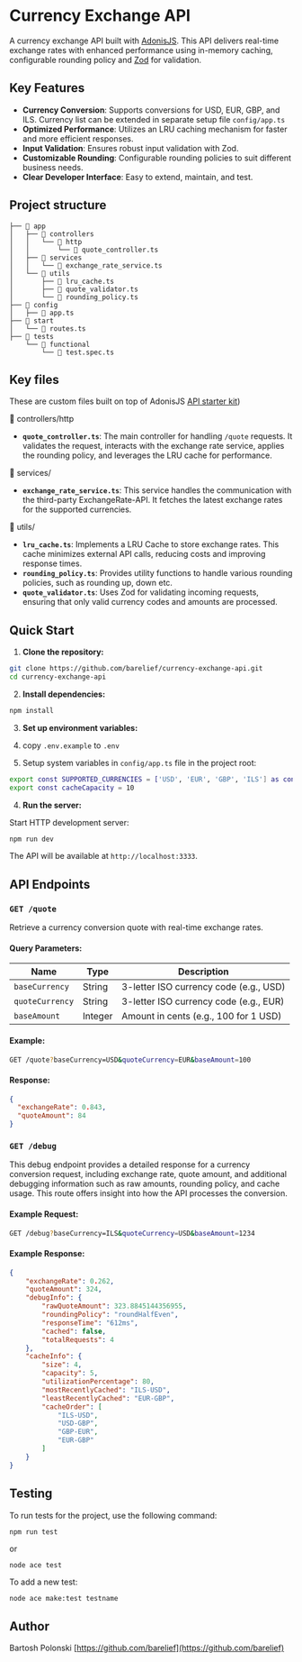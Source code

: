# Currency Exchange API

A currency exchange API built with [AdonisJS](https://docs.adonisjs.com/guides/preface/introduction#what-is-adonisjs). This API delivers real-time exchange rates with enhanced performance using in-memory caching, configurable rounding policy and [Zod](https://zod.dev/?id=introduction) for validation.

## Key Features

- **Currency Conversion**: Supports conversions for USD, EUR, GBP, and ILS. Currency list can be extended in separate setup file `config/app.ts`
- **Optimized Performance**: Utilizes an LRU caching mechanism for faster and more efficient responses.
- **Input Validation**: Ensures robust input validation with Zod.
- **Customizable Rounding**: Configurable rounding policies to suit different business needs.
- **Clear Developer Interface**: Easy to extend, maintain, and test. 

## Project structure 

```
├── 📂 app
│   ├── 📂 controllers
│   │   └── 📂 http
│   │       └── 📄 quote_controller.ts
│   ├── 📂 services
│   │   └── 📄 exchange_rate_service.ts
│   └── 📂 utils
│       ├── 📄 lru_cache.ts
│       ├── 📄 quote_validator.ts
│       └── 📄 rounding_policy.ts
├── 📂 config
│   ├── 📄 app.ts
├── 📂 start
│   └── 📄 routes.ts
├── 📂 tests
    └── 📂 functional
        └── 📄 test.spec.ts
```
## Key files

These are custom files built on top of AdonisJS [API starter kit](https://docs.adonisjs.com/guides/getting-started/installation#api-starter-kit))

📂 controllers/http

- **`quote_controller.ts`**: The main controller for handling `/quote` requests. It validates the request, interacts with the exchange rate service, applies the rounding policy, and leverages the LRU cache for performance.

📂 services/

- **`exchange_rate_service.ts`**: This service handles the communication with the third-party ExchangeRate-API. It fetches the latest exchange rates for the supported currencies.

📂 utils/

- **`lru_cache.ts`**: Implements a LRU Cache to store exchange rates. This cache minimizes external API calls, reducing costs and improving response times.
- **`rounding_policy.ts`**: Provides utility functions to handle various rounding policies, such as rounding up, down etc.
- **`quote_validator.ts`**: Uses Zod for validating incoming requests, ensuring that only valid currency codes and amounts are processed.

## Quick Start

1. **Clone the repository:**

```bash
git clone https://github.com/barelief/currency-exchange-api.git
cd currency-exchange-api
```

2. **Install dependencies:**

```bash
npm install
```

3. **Set up environment variables:**
   
1. copy `.env.example` to `.env`
2. Setup system variables in `config/app.ts` file in the project root:

```bash
export const SUPPORTED_CURRENCIES = ['USD', 'EUR', 'GBP', 'ILS'] as const
export const cacheCapacity = 10
```

4. **Run the server:**

Start HTTP development server:

```bash
npm run dev
```

The API will be available at `http://localhost:3333`.
## API Endpoints

### `GET /quote`

Retrieve a currency conversion quote with real-time exchange rates.

#### Query Parameters:

| Name            | Type    | Description                            |
| --------------- | ------- | -------------------------------------- |
| `baseCurrency`  | String  | 3-letter ISO currency code (e.g., USD) |
| `quoteCurrency` | String  | 3-letter ISO currency code (e.g., EUR) |
| `baseAmount`    | Integer | Amount in cents (e.g., 100 for 1 USD)  |
#### Example:

```bash
GET /quote?baseCurrency=USD&quoteCurrency=EUR&baseAmount=100
```
#### Response:

```json
{
  "exchangeRate": 0.843,
  "quoteAmount": 84
}
```

### `GET /debug`

This debug endpoint provides a detailed response for a currency conversion request, including exchange rate, quote amount, and additional debugging information such as raw amounts, rounding policy, and cache usage. This route offers insight into how the API processes the conversion.
#### Example Request:

```bash
GET /debug?baseCurrency=ILS&quoteCurrency=USD&baseAmount=1234
```
#### Example Response:

```json
{
    "exchangeRate": 0.262,
    "quoteAmount": 324,
    "debugInfo": {
        "rawQuoteAmount": 323.8845144356955,
        "roundingPolicy": "roundHalfEven",
        "responseTime": "612ms",
        "cached": false,
        "totalRequests": 4
    },
    "cacheInfo": {
        "size": 4,
        "capacity": 5,
        "utilizationPercentage": 80,
        "mostRecentlyCached": "ILS-USD",
        "leastRecentlyCached": "EUR-GBP",
        "cacheOrder": [
            "ILS-USD",
            "USD-GBP",
            "GBP-EUR",
            "EUR-GBP"
        ]
    }
}
```

## Testing

To run tests for the project, use the following command:

```bash
npm run test
```
or 
```
node ace test
```

To add a new test:

```
node ace make:test testname
```

## Author

Bartosh Polonski [https://github.com/barelief](https://github.com/barelief)